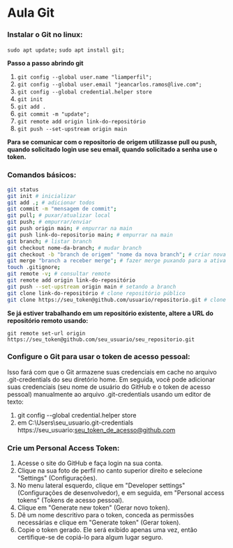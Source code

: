 # Aula Git

### Instalar o Git no linux:
``sudo apt update;``
``sudo apt install git;``

**Passo a passo abrindo git**
 1. ``git config --global user.name "liamperfil";``
 2. ``git config --global user.email "jeancarlos.ramos@live.com";``
 3. ``git config --global credential.helper store``
 4. ``git init``
 5. ``git add .``
 6. ``git commit -m "update";``
 7. ``git remote add origin link-do-repositório``
 8. ``git push --set-upstream origin main``

**Para se comunicar com o repositorio de origem utilizasse pull ou push, quando solicitado login use seu email, quando solicitado a senha use o token.**
### Comandos básicos:
```bash
git status
git init # inicializar
git add .; # adicionar todos
git commit -m "mensagem de commit";
git pull; # puxar/atualizar local
git push; # empurrar/enviar
git push origin main; # empurrar na main
git push link-do-repositorio main; # empurrar na main
git branch; # listar branch
git checkout nome-da-branch; # mudar branch
git checkout -b "branch de origem" "nome da nova branch"; # criar nova branch
git merge "branch a receber merge"; # fazer merge puxando para a ativa
touch .gitignore;
git remote -v; # consultar remote
git remote add origin link-do-repositório
git push --set-upstream origin main # setando a branch
git clone link-do-repositório # clone repositório público
git clone https://seu_token@github.com/usuario/repositorio.git # clone repositório privado
```

**Se já estiver trabalhando em um repositório existente, altere a URL do repositório remoto usando:**
```
git remote set-url origin https://seu_token@github.com/seu_usuario/seu_repositorio.git
```
### Configure o Git para usar o token de acesso pessoal:
Isso fará com que o Git armazene suas credenciais em cache no arquivo .git-credentials do seu diretório home. Em seguida, você pode adicionar suas credenciais (seu nome de usuário do GitHub e o token de acesso pessoal) manualmente ao arquivo .git-credentials usando um editor de texto:
 1. git config --global credential.helper store
 2. em C:\Users\seu_usuario\.git-credentials https://seu_usuario:seu_token_de_acesso@github.com

### Crie um Personal Access Token:
1. Acesse o site do GitHub e faça login na sua conta.
2. Clique na sua foto de perfil no canto superior direito e selecione "Settings" (Configurações).
3. No menu lateral esquerdo, clique em "Developer settings" (Configurações de desenvolvedor), e em seguida, em "Personal access tokens" (Tokens de acesso pessoal).
4. Clique em "Generate new token" (Gerar novo token).
5. Dê um nome descritivo para o token, conceda as permissões necessárias e clique em "Generate token" (Gerar token).
6. Copie o token gerado. Ele será exibido apenas uma vez, então certifique-se de copiá-lo para algum lugar seguro.